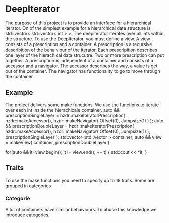 # DeepIterator
The purpose of this project is to provide an interface for a hierarchical iterator. On of the simplest example for a hierarchical data structure is std::vector< std::vector< int > >. The deepiterator iterates over all ints within the structure. 
To use the DeepIterator, you must define a view. A view consists of a prescription and a container. A prescription is a recursive describition of the behaiviour of the iterator. Each prescripition describes one layer of the hierachical data strucutre. Two or more prescription can put together. A prescription is independent of a container and consists of a accessor and a navigator. 
The accessor describes the way, a value is get out of the container. 
The navigator has functionality to go to move through the container. 

## Example
The project delivers some make functions. We use the functions to iterate over each int inside the hierachicale container.
auto && prescriptionSingleLayer = hzdr::makeIteratorPrescription(
    hzdr::makeAccessor(),
    hzdr::makeNavigator( 
        Offset(0),
        Jumpsize(1)
    )
);
auto && prescriptionDoubleLayer = hzdr::makeIteratorPrescription(
    hzdr::makeAccessor(),
    hzdr::makeNavigator(
        Offset(0),
        Jumpsize(1)
    ),
    prescriptionSingleLayer
);
std::vector<std::vector<int> > container;
auto && view = makeView(
    container,
    prescriptionDoubleLayer
)
  
for(auto && it=view.begin(); it != view.end(); ++it)
{
  std::cout << *it;
}

## Traits
To use the make functions you need to specify up to 18 traits. Some are grouped in categories

### Categorie
A lot of containers have similar behaiviours. To abuse this knowledge we introduce categories.
